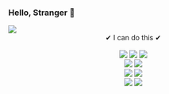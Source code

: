 ### Hello, Stranger 👋

<!--
**jangsihyeon/jangsihyeon** is a ✨ _special_ ✨ repository because its `README.md` (this file) appears on your GitHub profile.

Here are some ideas to get you started:

- 🔭 I’m currently working on ...
- 🌱 I’m currently learning ...
- 👯 I’m looking to collaborate on ...
- 🤔 I’m looking for help with ...
- 💬 Ask me about ...
- 📫 How to reach me: ...
- 😄 Pronouns: ...
- ⚡ Fun fact: ...
-->

<img src="https://capsule-render.vercel.app/api?type=waving&color=auto&height=200&section=header&text=Look_around👻&fontSize=90" />

<div align="center">
✔ I can do this ✔
<br>
<br>
<img src="https://img.shields.io/badge/MySQL-4479A1?style=for-the-badge&logo=MySQL&logoColor=white">
<img src="https://img.shields.io/badge/Eclipse-2C2255?style=for-the-badge&logo=Eclipse%20IDE&logoColor=white">
<img src="https://img.shields.io/badge/JAVA-5554FB?style=for-the-badge&logo=java&logoColor=white">
<br>
<img src="https://img.shields.io/badge/Python-3776AB?style=for-the-badge&logo=Python&logoColor=white">
<img src="https://img.shields.io/badge/R-276DC3?style=for-the-badge&logo=R&logoColor=white">
<br>
<img src="https://img.shields.io/badge/C-A8B9CC?style=for-the-badge&logo=C&logoColor=white">
<img src="https://img.shields.io/badge/Raspverry Pi-A22846?style=for-the-badge&logo=raspberrypi&logoColor=white">
<br>
<img src="https://img.shields.io/badge/VS-5C2D91?style=for-the-badge&logo=visualstudio&logoColor=white">
<img src="https://img.shields.io/badge/VSC-007ACC?style=for-the-badge&logo=visualstudiocode&logoColor=white">

</div>
